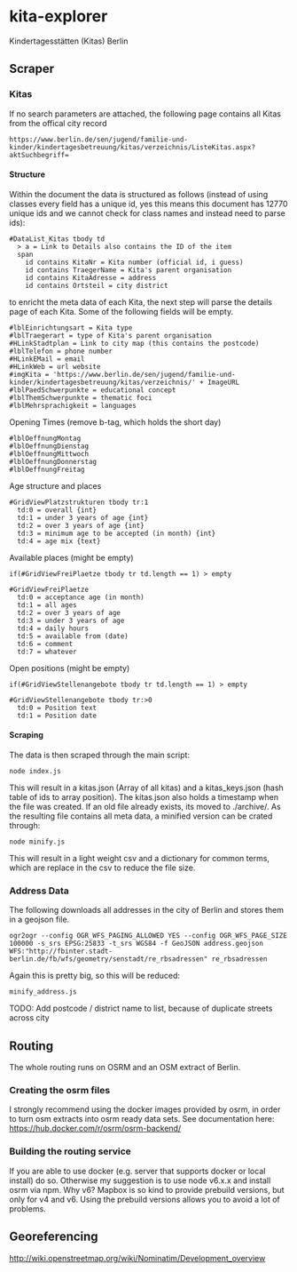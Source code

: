 # kita-explorer
Kindertagesstätten (Kitas) Berlin 


## Scraper

### Kitas

If no search parameters are attached, the following page contains all Kitas from the offical city record

```
https://www.berlin.de/sen/jugend/familie-und-kinder/kindertagesbetreuung/kitas/verzeichnis/ListeKitas.aspx?aktSuchbegriff=
```

#### Structure

Within the document the data is structured as follows (instead of using classes every field has a unique id, yes this means this document has 12770 unique ids and we cannot check for class names and instead need to parse ids):

```
#DataList_Kitas tbody td
  > a = Link to Details also contains the ID of the item
  span
    id contains KitaNr = Kita number (official id, i guess)
    id contains TraegerName = Kita's parent organisation
    id contains KitaAdresse = address
    id contains Ortsteil = city district
```

to enricht the meta data of each Kita, the next step will parse the details page of each Kita. Some of the following fields will be empty.

```
#lblEinrichtungsart = Kita type
#lblTraegerart = type of Kita's parent organisation
#HLinkStadtplan = Link to city map (this contains the postcode)
#lblTelefon = phone number
#HLinkEMail = email
#HLinkWeb = url website
#imgKita = 'https://www.berlin.de/sen/jugend/familie-und-kinder/kindertagesbetreuung/kitas/verzeichnis/' + ImageURL
#lblPaedSchwerpunkte = educational concept
#lblThemSchwerpunkte = thematic foci
#lblMehrsprachigkeit = languages
```

Opening Times (remove b-tag, which holds the short day)

```
#lblOeffnungMontag
#lblOeffnungDienstag
#lblOeffnungMittwoch
#lblOeffnungDonnerstag
#lblOeffnungFreitag
```

Age structure and places

```
#GridViewPlatzstrukturen tbody tr:1
  td:0 = overall {int}
  td:1 = under 3 years of age {int}
  td:2 = over 3 years of age {int}
  td:3 = minimum age to be accepted (in month) {int}
  td:4 = age mix {text}
```

Available places (might be empty)
```
if(#GridViewFreiPlaetze tbody tr td.length == 1) > empty

#GridViewFreiPlaetze
  td:0 = acceptance age (in month)
  td:1 = all ages
  td:2 = over 3 years of age
  td:3 = under 3 years of age
  td:4 = daily hours
  td:5 = available from (date)
  td:6 = comment
  td:7 = whatever
```

Open positions (might be empty)

```
if(#GridViewStellenangebote tbody tr td.length == 1) > empty

#GridViewStellenangebote tbody tr:>0 
  td:0 = Position text
  td:1 = Position date
```

#### Scraping

The data is then scraped through the main script:

```
node index.js
```

This will result in a kitas.json (Array of all kitas) and a kitas_keys.json (hash table of ids to array position). The kitas.json also holds a timestamp when the file was created. If an old file already exists, its moved to ./archive/. As the resulting file contains all meta data, a minified version can be crated through:

```
node minify.js
```

This will result in a light weight csv and a dictionary for common terms, which are replace in the csv to reduce the file size.

### Address Data

The following downloads all addresses in the city of Berlin and stores them in a geojson file.

```
ogr2ogr --config OGR_WFS_PAGING_ALLOWED YES --config OGR_WFS_PAGE_SIZE 100000 -s_srs EPSG:25833 -t_srs WGS84 -f GeoJSON address.geojson WFS:"http://fbinter.stadt-berlin.de/fb/wfs/geometry/senstadt/re_rbsadressen" re_rbsadressen

```

Again this is pretty big, so this will be reduced:

```
minify_address.js
```

TODO: Add postcode / district name to list, because of duplicate streets across city


## Routing

The whole routing runs on OSRM and an OSM extract of Berlin.

### Creating the osrm files

I strongly recommend using the docker images provided by osrm, in order to turn osm extracts into osrm ready data sets. See documentation here: https://hub.docker.com/r/osrm/osrm-backend/

### Building the routing service

If you are able to use docker (e.g. server that supports docker or local install) do so. Otherwise my suggestion is to use node v6.x.x and install osrm via npm. Why v6? Mapbox is so kind to provide prebuild  versions, but only for v4 and v6. Using the prebuild versions allows you to avoid a lot of problems. 


## Georeferencing

http://wiki.openstreetmap.org/wiki/Nominatim/Development_overview

